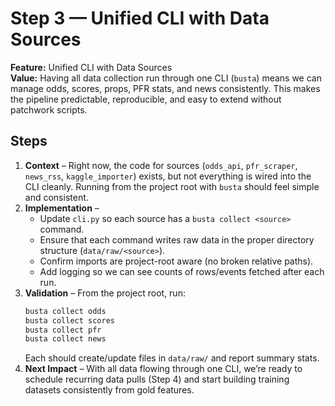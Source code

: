 # Step 3 — Unified CLI with Data Sources

**Feature:** Unified CLI with Data Sources  
**Value:** Having all data collection run through one CLI (`busta`) means we can manage odds, scores, props, PFR stats, and news consistently. This makes the pipeline predictable, reproducible, and easy to extend without patchwork scripts.

## Steps
1. **Context** – Right now, the code for sources (`odds_api`, `pfr_scraper`, `news_rss`, `kaggle_importer`) exists, but not everything is wired into the CLI cleanly. Running from the project root with `busta` should feel simple and consistent.  
2. **Implementation** –  
   - Update `cli.py` so each source has a `busta collect <source>` command.  
   - Ensure that each command writes raw data in the proper directory structure (`data/raw/<source>`).  
   - Confirm imports are project-root aware (no broken relative paths).  
   - Add logging so we can see counts of rows/events fetched after each run.  
3. **Validation** – From the project root, run:  
   ```bash
   busta collect odds
   busta collect scores
   busta collect pfr
   busta collect news
   ```  
   Each should create/update files in `data/raw/` and report summary stats.  
4. **Next Impact** – With all data flowing through one CLI, we’re ready to schedule recurring data pulls (Step 4) and start building training datasets consistently from gold features.

